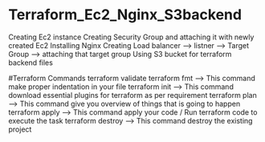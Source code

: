 # Terraform_Ec2_Nginx_S3backend
Creating Ec2 instance 
Creating Security Group and attaching it with newly created Ec2
Installing Nginx 
Creating Load balancer  --> listner --> Target Group --> attaching that target group
Using S3 bucket for terraform backend files

#Terraform Commands
terraform validate
terraform fmt  --> This command make proper indentation in your file
terraform init --> This command download essential plugins for terraform as per requirement
terraform plan --> This command give you overview of things that is going to happen 
terraform apply --> This command apply your code / Run terraform code to execute the task
terraform destroy --> This command destroy the existing project

